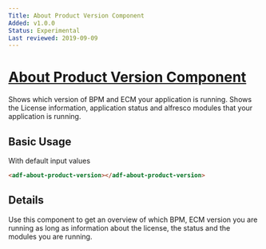 ```yaml
---
Title: About Product Version Component
Added: v1.0.0
Status: Experimental
Last reviewed: 2019-09-09
---
```


# [About Product Version Component](../../../lib/core/about/about-product-version/about-product-version.component.ts "Defined in about-product-version.component.ts")

Shows which version of BPM and ECM your application is running.
Shows the License information, application status and alfresco modules that your application is running.

## Basic Usage

With default input values

```html
<adf-about-product-version></adf-about-product-version>
```

## Details

Use this component to get an overview of which BPM, ECM version you are running as long as 
information about the license, the status and the modules you are running.
